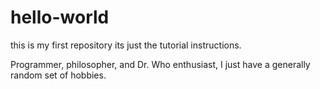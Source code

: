 # hello-world
this is my first repository its just the tutorial instructions.

Programmer, philosopher, and Dr. Who enthusiast, I just have a generally random set of hobbies.
